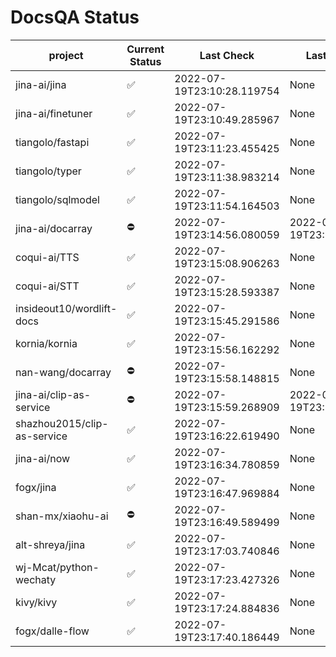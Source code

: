 # DocsQA Status

|          project          |Current Status|        Last Check        |      Last Downtime       |
|---------------------------|--------------|--------------------------|--------------------------|
|jina-ai/jina               |✅            |2022-07-19T23:10:28.119754|None                      |
|jina-ai/finetuner          |✅            |2022-07-19T23:10:49.285967|None                      |
|tiangolo/fastapi           |✅            |2022-07-19T23:11:23.455425|None                      |
|tiangolo/typer             |✅            |2022-07-19T23:11:38.983214|None                      |
|tiangolo/sqlmodel          |✅            |2022-07-19T23:11:54.164503|None                      |
|jina-ai/docarray           |⛔️           |2022-07-19T23:14:56.080059|2022-07-19T23:14:56.080036|
|coqui-ai/TTS               |✅            |2022-07-19T23:15:08.906263|None                      |
|coqui-ai/STT               |✅            |2022-07-19T23:15:28.593387|None                      |
|insideout10/wordlift-docs  |✅            |2022-07-19T23:15:45.291586|None                      |
|kornia/kornia              |✅            |2022-07-19T23:15:56.162292|None                      |
|nan-wang/docarray          |⛔️           |2022-07-19T23:15:58.148815|None                      |
|jina-ai/clip-as-service    |⛔️           |2022-07-19T23:15:59.268909|2022-07-19T23:15:59.268890|
|shazhou2015/clip-as-service|✅            |2022-07-19T23:16:22.619490|None                      |
|jina-ai/now                |✅            |2022-07-19T23:16:34.780859|None                      |
|fogx/jina                  |✅            |2022-07-19T23:16:47.969884|None                      |
|shan-mx/xiaohu-ai          |⛔️           |2022-07-19T23:16:49.589499|None                      |
|alt-shreya/jina            |✅            |2022-07-19T23:17:03.740846|None                      |
|wj-Mcat/python-wechaty     |✅            |2022-07-19T23:17:23.427326|None                      |
|kivy/kivy                  |✅            |2022-07-19T23:17:24.884836|None                      |
|fogx/dalle-flow            |✅            |2022-07-19T23:17:40.186449|None                      |
